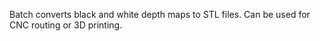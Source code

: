 
Batch converts black and white depth maps to STL files. Can be used for CNC routing or 3D printing. 




